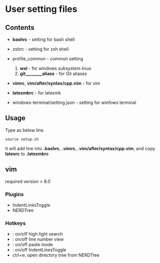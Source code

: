 # User setting files


## Contents

* **bashrc** - setting for bash shell

* zshrc - setting for zsh shell

* profile_common - common setting
  1. **wsl** - for windows subsystem linux
  2. **git________aliase** - for Git aliases

* **vimrc**, **vim/after/syntax/cpp.vim** - for vim

* **latexmkrc** - for latexmk

* windows-terminal/setting.json - setting for winfows terminal


## Usage
Type as below line.
```
source setup.sh
```
It will add line into **.bashrc**, **.vimrc**, **.vim/after/syntax/cpp.vim**,
and copy **latexrc** to **.latexmkrc**


## vim
required version > 8.0

### Plugins
- IndentLinesToggle
- NERDTree

### Hotkeys
- <F4>: on/off high light search
- <F5>: on/off line number view
- <F6>: on/off paste mode
- <F7>: on/off IndentLinesToggle
- ctrl+e: open directory tree from NERDTree
